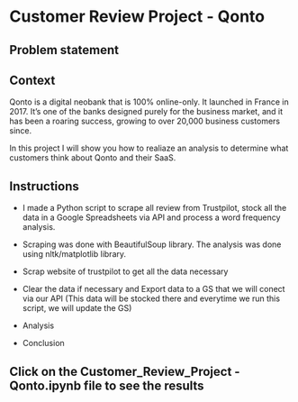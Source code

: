 # Customer Review Project - Qonto
##  Problem statement

## Context

Qonto is a digital neobank that is 100% online-only. It launched in France in 2017. It’s one of the banks designed purely for the business market, and it has been a roaring success, growing to over 20,000 business customers since.

In this project I will show you how to realiaze an analysis to determine what customers think about Qonto and their SaaS.

## Instructions

- I made a Python script to scrape all review from Trustpilot, stock all the data in a Google Spreadsheets via API and process a word frequency analysis.

- Scraping was done with BeautifulSoup library. The analysis was done using nltk/matplotlib library.

- Scrap website of trustpilot to get all the data necessary

- Clear the data if necessary and Export data to a GS that we will conect via our API (This data will be stocked there and everytime we run this script, we will update the GS)

- Analysis

- Conclusion

## Click on the Customer_Review_Project - Qonto.ipynb file to see the results
